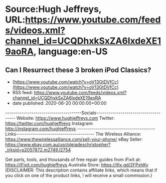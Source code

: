 # Source:Hugh Jeffreys, URL:https://www.youtube.com/feeds/videos.xml?channel_id=UCQDhxkSxZA6lxdeXE19aoRA, language:en-US

## Can I Resurrect these 3 broken iPod Classics?
 - [https://www.youtube.com/watch?v=oV13GtDVfCc](https://www.youtube.com/watch?v=oV13GtDVfCc)
 - RSS feed: https://www.youtube.com/feeds/videos.xml?channel_id=UCQDhxkSxZA6lxdeXE19aoRA
 - date published: 2020-06-20 00:00:00+00:00

--------------------------------------Socials-------------------------------------
Website: https://www.hughjeffreys.com 
Twitter: https://twitter.com/hughjeffreys
Instagram: http://instagram.com/hughjeffreys
---------------------------------------Links---------------------------------------
The Wireless Alliance:
https://www.thewirelessalliance.com/sell-your-phone/
eBay Seller:
https://www.ebay.com.au/usr/pleiadeschristopher?_trksid=p2057872.m2749.l2754

Get parts, tools, and thousands of free repair guides from iFixit at: 
    https://iFixit.com/hughjeffreys
Australia Store: https://ifix.gd/2FPxhKy
(DISCLAIMER: This description contains affiliate links, which means that if you click on one of the product links, l will receive a small commission.)


